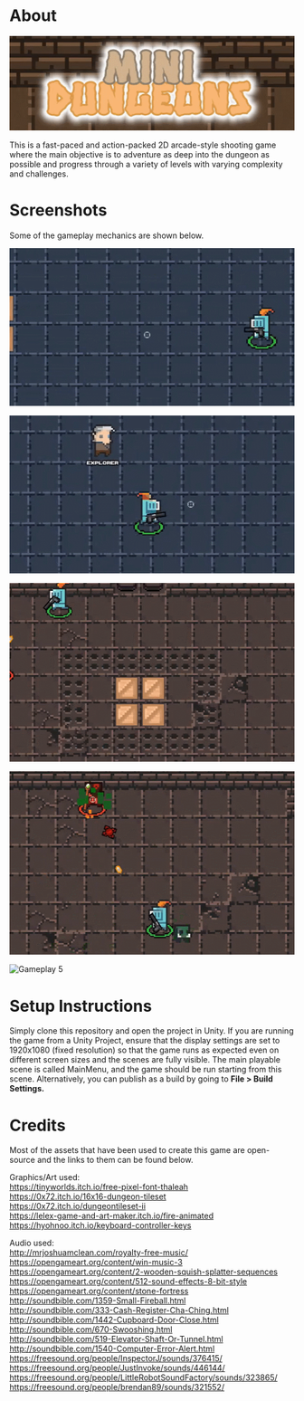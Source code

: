 # About
![Title](https://github.com/4-bytes/Mini-Dungeons/blob/master/gifs/title.gif)

This is a fast-paced and action-packed 2D arcade-style shooting game where the main objective is to adventure as deep into the dungeon as possible and progress through a variety of levels with varying complexity and challenges. 


# Screenshots
Some of the gameplay mechanics are shown below. <br>

![Gameplay 1](https://github.com/4-bytes/Mini-Dungeons/blob/master/gifs/gameplay1.gif) 

![Gameplay 2](https://github.com/4-bytes/Mini-Dungeons/blob/master/gifs/gameplay2.gif)

![Gameplay 3](https://github.com/4-bytes/Mini-Dungeons/blob/master/gifs/gameplay3.gif)

![Gameplay 4](https://github.com/4-bytes/Mini-Dungeons/blob/master/gifs/gameplay4.gif)

![Gameplay 5](https://github.com/4-bytes/Mini-Dungeons/blob/master/gifs/gameplay5.gif)

# Setup Instructions
Simply clone this repository and open the project in Unity. If you are running the game from a Unity Project, ensure that the display settings are set to 1920x1080 (fixed resolution) so that the game runs as expected even on different screen sizes and the scenes are fully visible. The main playable scene is called MainMenu, and the game should be run starting from this scene. Alternatively, you can publish as a build by going to <b>File > Build Settings.</b>


# Credits
Most of the assets that have been used to create this game are open-source and the links to them can be found below.

Graphics/Art used: <br>
https://tinyworlds.itch.io/free-pixel-font-thaleah <br>
https://0x72.itch.io/16x16-dungeon-tileset <br>
https://0x72.itch.io/dungeontileset-ii <br>
https://lelex-game-and-art-maker.itch.io/fire-animated <br>
https://hyohnoo.itch.io/keyboard-controller-keys <br>

Audio used:<br>
http://mrjoshuamclean.com/royalty-free-music/ <br>
https://opengameart.org/content/win-music-3 <br>
https://opengameart.org/content/2-wooden-squish-splatter-sequences <br>
https://opengameart.org/content/512-sound-effects-8-bit-style<br>
https://opengameart.org/content/stone-fortress <br>
http://soundbible.com/1359-Small-Fireball.html <br>
http://soundbible.com/333-Cash-Register-Cha-Ching.html<br>
http://soundbible.com/1442-Cupboard-Door-Close.html <br>
http://soundbible.com/670-Swooshing.html <br>
http://soundbible.com/519-Elevator-Shaft-Or-Tunnel.html<br>
http://soundbible.com/1540-Computer-Error-Alert.html<br>
https://freesound.org/people/InspectorJ/sounds/376415/<br>
https://freesound.org/people/JustInvoke/sounds/446144/<br>
https://freesound.org/people/LittleRobotSoundFactory/sounds/323865/<br>
https://freesound.org/people/brendan89/sounds/321552/ <br>
